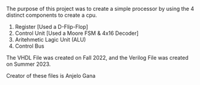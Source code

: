 The purpose of this project was to create a simple processor by using the 4 distinct components to create a cpu.
1. Register [Used a D-Flip-Flop]
2. Control Unit [Used a Moore FSM & 4x16 Decoder]
3. Aritehmetic Lagic Unit (ALU)
4. Control Bus

The VHDL File was created on Fall 2022, and the Verilog File was created on Summer 2023.

Creator of these files is Anjelo Gana